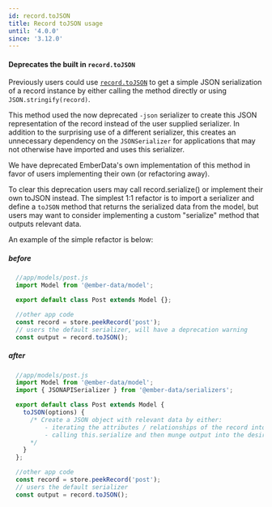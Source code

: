 ```yaml
---
id: record.toJSON
title: Record toJSON usage
until: '4.0.0'
since: '3.12.0'
---
```

#### Deprecates the built in `record.toJSON`
Previously users could use [`record.toJSON`](https://github.com/emberjs/data/blob/1be481a4924b2b4316c1cc151a58328c88903dcd/packages/store/addon/-private/system/model/model.js#L620) to get a simple JSON serialization of a record instance by either calling the method directly or using `JSON.stringify(record)`.

This method used the now deprecated `-json` serializer to create this JSON representation of the record instead of the user supplied serializer. In addition to the surprising use of a different serializer, this creates an unnecessary dependency on the `JSONSerializer` for applications that may not otherwise have imported and uses this serializer.

We have deprecated EmberData's own implementation of this method in favor of users implementing their own (or refactoring away).

To clear this deprecation users may call record.serialize() or implement their own toJSON instead. The simplest 1:1 refactor is to import a serializer and define a `toJSON` method that returns the serialized data from the model, but users may want to consider implementing a custom "serialize" method that outputs relevant data.

An example of the simple refactor is below:
##### before

```js
  //app/models/post.js
  import Model from '@ember-data/model';

  export default class Post extends Model {};

  //other app code
  const record = store.peekRecord('post');
  // users the default serializer, will have a deprecation warning
  const output = record.toJSON();
```

##### after
```js
  //app/models/post.js
  import Model from '@ember-data/model';
  import { JSONAPISerializer } from '@ember-data/serializers';

  export default class Post extends Model {
    toJSON(options) {
      /* Create a JSON object with relevant data by either:
          - iterating the attributes / relationships of the record into a POJO
          - calling this.serialize and then munge output into the desired shape
      */
    }
  };

  //other app code
  const record = store.peekRecord('post');
  // users the default serializer
  const output = record.toJSON();
```
